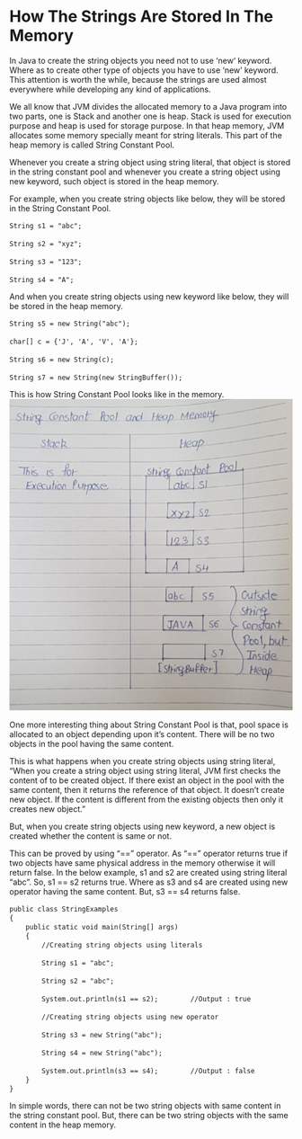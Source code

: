 # How The Strings Are Stored In The Memory

In Java to create the string objects you need not to use ‘new‘ keyword.
Where as to create other type of objects you have to use ‘new’ keyword.
This attention is worth the while, because the strings are used almost everywhere while developing any kind of applications.

We all know that JVM divides the allocated memory to a Java program into two parts, one is Stack and another one is heap. 
Stack is used for execution purpose and heap is used for storage purpose. 
In that heap memory, JVM allocates some memory specially meant for string literals. This part of the heap memory is called String Constant Pool.

Whenever you create a string object using string literal, that object is stored in the string constant pool and whenever you create a string object using new keyword, such object is stored in the heap memory.

For example, when you create string objects like below, they will be stored in the String Constant Pool.
```
String s1 = "abc"; 
 
String s2 = "xyz";
 
String s3 = "123";
 
String s4 = "A";
```

And when you create string objects using new keyword like below, they will be stored in the heap memory.
```
String s5 = new String("abc");
 
char[] c = {'J', 'A', 'V', 'A'};
 
String s6 = new String(c);
 
String s7 = new String(new StringBuffer());
```

This is how String Constant Pool looks like in the memory.
![alt text](image.png)

One more interesting thing about String Constant Pool is that, pool space is allocated to an object depending upon it’s content. There will be no two objects in the pool having the same content.

This is what happens when you create string objects using string literal,
“When you create a string object using string literal, JVM first checks the content of to be created object. If there exist an object in the pool with the same content, then it returns the reference of that object. It doesn’t create new object. If the content is different from the existing objects then only it creates new object.”


But, when you create string objects using new keyword, a new object is created whether the content is same or not.

This can be proved by using “==” operator. As “==” operator returns true if two objects have same physical address in the memory otherwise it will return false. In the below example, s1 and s2 are created using string literal “abc”. So, s1 == s2 returns true. Where as s3 and s4 are created using new operator having the same content. But, s3 == s4 returns false.
```
public class StringExamples
{
    public static void main(String[] args)
    {
        //Creating string objects using literals
 
        String s1 = "abc";
 
        String s2 = "abc";
 
        System.out.println(s1 == s2);        //Output : true
 
        //Creating string objects using new operator
 
        String s3 = new String("abc");
 
        String s4 = new String("abc");
 
        System.out.println(s3 == s4);        //Output : false
    }
}
```

In simple words, there can not be two string objects with same content in the string constant pool. But, there can be two string objects with the same content in the heap memory.